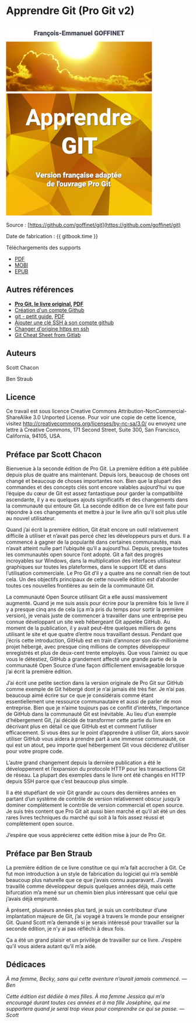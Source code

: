 # Apprendre Git (Pro Git v2)

![Page de garde](cover_small.jpg)

Source : [https://github.com/goffinet/git](https://github.com/goffinet/git)

Date de fabrication : {{ gitbook.time }}

Téléchargements des supports

* [PDF](https://git.goffinet.org/pdf.html)
* [MOBI](https://git.goffinet.org/mobi.html)
* [EPUB](https://git.goffinet.org/epub.html)


## Autres références

* **[Pro Git, le livre original](https://book.git-scm.com/book/fr/v2), [PDF](https://github.com/progit/progit2-fr/releases/download/2.1.32/progit_v2.1.32.pdf)**
* [Création d'un compte Github](https://nexus-coding.blogspot.com/2015/10/tutoriel-creation-dun-compte-github-et.html)
* [git - petit guide](http://rogerdudler.github.io/git-guide/index.fr.html), [PDF](http://rogerdudler.github.io/git-guide/files/git_cheat_sheet.pdf)
* [Ajouter une clé SSH à son compte github](https://help.github.com/articles/adding-a-new-ssh-key-to-your-github-account/)
* [Changer d'origine https en ssh](https://help.github.com/articles/changing-a-remote-s-url/)
* [Git Cheat Sheet from Gitlab](https://about.gitlab.com/images/press/git-cheat-sheet.pdf)

## Auteurs

Scott Chacon

Ben Straub  

<!--

Table des matières

-   [Licence](#_licence)
-   [Préface par Scott Chacon](#_préface_par_scott_chacon)
-   [Préface par Ben Straub](#_préface_par_ben_straub)
-   [Dédicaces](#_dédicaces)
-   [Introduction](#_introduction)
-   [Démarrage rapide](#ch01-introduction)
    -   [À propos de la gestion de
        version](#_À_propos_de_la_gestion_de_version)
    -   [Une rapide histoire de Git](#_une_rapide_histoire_de_git)
    -   [Rudiments de Git](#_rudiments_de_git)
    -   [La ligne de commande](#_la_ligne_de_commande)
    -   [Installation de Git](#_installation_de_git)
    -   [Paramétrage à la première utilisation de Git](#s_first_time)
    -   [Obtenir de l’aide](#s_git_help)
    -   [Résumé](#_résumé)
-   [Les bases de Git](#ch02-git-basics)
    -   [Démarrer un dépôt Git](#s_getting_a_repo)
    -   [Enregistrer des modifications dans le
        dépôt](#_enregistrer_des_modifications_dans_le_dépôt)
    -   [Visualiser l’historique des validations](#s_viewing_history)
    -   [Annuler des actions](#s_undoing)
    -   [Travailler avec des dépôts distants](#s_remote_repos)
    -   [Étiquetage](#s_git_tagging)
    -   [Les alias Git](#s_git_aliases)
    -   [Résumé](#_résumé_2)
-   [Les branches avec Git](#ch03-git-branching)
    -   [Les branches en bref](#s_git_branches_overview)
    -   [Branches et fusions : les
        bases](#_branches_et_fusions_les_bases)
    -   [Gestion des branches](#s_branch_management)
    -   [Travailler avec les branches](#_travailler_avec_les_branches)
    -   [Branches de suivi à distance](#s_remote_branches)
    -   [Rebaser (*Rebasing*)](#s_rebasing)
    -   [Résumé](#_résumé_3)
-   [Git sur le serveur](#ch04-git-server)
    -   [Protocoles](#_protocoles)
    -   [Installation de Git sur un serveur](#s_git_on_the_server)
    -   [Génération des clés publiques SSH](#s_generate_ssh_key)
    -   [Mise en place du serveur](#s_setting_up_server)
    -   [Démon (*Daemon*) Git](#_démon_em_daemon_em_git)
    -   [HTTP intelligent](#_http_intelligent_2)
    -   [GitWeb](#_gitweb)
    -   [GitLab](#_gitlab)
    -   [Git hébergé](#_git_hébergé)
    -   [Résumé](#_résumé_4)
-   [Git distribué](#ch05-distributed-git)
    -   [Développements distribués](#_développements_distribués)
    -   [Contribution à un projet](#s_contributing_project)
    -   [Maintenance d’un projet](#_maintenance_d_un_projet)
    -   [Résumé](#_résumé_7)
-   [GitHub](#ch06-github)
    -   [Configuration et paramétrage d’un
        compte](#_configuration_et_paramétrage_d_un_compte)
    -   [Contribution à un projet](#_contribution_à_un_projet)
    -   [Maintenance d’un projet](#s_maintaining_gh_project)
    -   [Gestion d’un regroupement](#s_github_orgs)
    -   [Écriture de scripts pour
        GitHub](#_Écriture_de_scripts_pour_github)
    -   [Résumé](#_résumé_8)
-   [Utilitaires Git](#ch07-git-tools)
    -   [Sélection des versions](#s_revision_selection)
    -   [Indexation interactive](#s_interactive_staging)
    -   [Remisage et nettoyage](#s_git_stashing)
    -   [Signer votre travail](#s_signing)
    -   [Recherche](#s_searching)
    -   [Réécrire l’historique](#s_rewriting_history)
    -   [Reset démystifié](#s_git_reset)
    -   [Fusion avancée](#s_advanced_merging)
    -   [Rerere](#s_sect_rerere)
    -   [Déboguer avec Git](#_déboguer_avec_git)
    -   [Sous-modules](#s_git_submodules)
    -   [Empaquetage (*bundling*)](#s_bundling)
    -   [Replace](#s_replace)
    -   [Stockage des identifiants](#s_credential_caching)
    -   [Résumé](#_résumé_10)
-   [Personnalisation de Git](#ch08-customizing-git)
    -   [Configuration de Git](#s_git_config)
    -   [Attributs Git](#_attributs_git)
    -   [Crochets Git](#s_git_hooks)
    -   [Exemple de politique gérée par
        Git](#s_an_example_git_enforced_policy)
    -   [Résumé](#_résumé_11)
-   [Git et les autres systèmes](#ch09-git-and-other-scms)
    -   [Git comme client](#_git_comme_client)
    -   [Migration vers Git](#s_migrating)
    -   [Résumé](#_résumé_13)
-   [Les tripes de Git](#ch10-git-internals)
    -   [Plomberie et porcelaine](#s_plumbing_porcelain)
    -   [Les objets de Git](#s_objects)
    -   [Références Git](#s_git_refs)
    -   [Fichiers groupés](#_fichiers_groupés)
    -   [La *refspec*](#s_refspec)
    -   [Les protocoles de transfert](#_les_protocoles_de_transfert)
    -   [Maintenance et récupération de
        données](#_maintenance_et_récupération_de_données)
    -   [Les variables d’environnement](#_les_variables_d_environnement)
    -   [Résumé](#_résumé_14)
-   [Git dans d’autres environnements](#A-git-in-other-environments)
    -   [Interfaces graphiques](#_interfaces_graphiques)
    -   [Git dans Visual Studio](#_git_dans_visual_studio)
    -   [Git dans Eclipse](#_git_dans_eclipse)
    -   [Git dans Bash](#_git_dans_bash)
    -   [Git dans Zsh](#_git_dans_zsh)
    -   [Git dans Powershell](#s_git_powershell)
    -   [Résumé](#_résumé_16)
-   [Embarquer Git dans vos applications](#B-embedding-git)
    -   [Git en ligne de commande](#_git_en_ligne_de_commande)
    -   [Libgit2](#_libgit2)
    -   [JGit](#_jgit)
-   [Commandes Git](#C-git-commands)
    -   [Installation et configuration](#_installation_et_configuration)
    -   [Obtention et création des
        projets](#_obtention_et_création_des_projets)
    -   [Capture d’instantané basique](#_capture_d_instantané_basique)
    -   [Création de branches et
        fusion](#_création_de_branches_et_fusion)
    -   [Partage et mise à jour de
        projets](#_partage_et_mise_à_jour_de_projets)
    -   [Inspection et comparaison](#_inspection_et_comparaison)
    -   [Débogage](#_débogage_2)
    -   [Patchs](#_patchs)
    -   [Courriel](#_courriel)
    -   [Systèmes externes](#_systèmes_externes)
    -   [Administration](#_administration_2)
    -   [Commandes de plomberie](#_commandes_de_plomberie)
-   [Index](#_index)
-->

## Licence


Ce travail est sous licence Creative Commons
Attribution-NonCommercial-ShareAlike 3.0 Unported License. Pour voir une
copie de cette licence, visitez
<a href="http://creativecommons.org/licenses/by-nc-sa/3.0/" class="bare">http://creativecommons.org/licenses/by-nc-sa/3.0/</a>
ou envoyez une lettre à Creative Commons, 171 Second Street, Suite 300,
San Francisco, California, 94105, USA.

## Préface par Scott Chacon

Bienvenue à la seconde édition de Pro Git. La première édition a été
publiée depuis plus de quatre ans maintenant. Depuis lors, beaucoup de
choses ont changé et beaucoup de choses importantes non. Bien que la
plupart des commandes et des concepts clés sont encore valables
aujourd’hui vu que l’équipe du cœur de Git est assez fantastique pour
garder la compatibilité ascendante, il y a eu quelques ajouts
significatifs et des changements dans la communauté qui entoure Git. La
seconde édition de ce livre est faite pour répondre à ces changements et
mettre à jour le livre afin qu’il soit plus utile au nouvel utilisateur.

Quand j’ai écrit la première édition, Git était encore un outil
relativement difficile à utiliser et n’avait pas percé chez les
développeurs purs et durs. Il a commencé à gagner de la popularité dans
certaines communautés, mais n’avait atteint nulle part l’ubiquité qu’il
a aujourd’hui. Depuis, presque toutes les communautés open source l’ont
adopté. Git a fait des progrès incroyables sur Windows, dans la
multiplication des interfaces utilisateur graphiques sur toutes les
plateformes, dans le support IDE et dans l’utilisation commerciale. Le
Pro Git d’il y a quatre ans ne connaît rien de tout cela. Un des
objectifs principaux de cette nouvelle édition est d’aborder toutes ces
nouvelles frontières au sein de la communauté Git.

La communauté Open Source utilisant Git a elle aussi massivement
augmenté. Quand je me suis assis pour écrire pour la première fois le
livre il y a presque cinq ans de cela (ça m’a pris du temps pour sortir
la première version), je venais juste de commencer à travailler dans une
entreprise peu connue développant un site web hébergeant Git appelée
GitHub. Au moment de la publication, il y avait peut-être quelques
milliers de gens utilisant le site et que quatre d’entre nous
travaillant dessus. Pendant que j’écris cette introduction, GitHub est
en train d’annoncer son dix-millionième projet hébergé, avec presque
cinq millions de comptes développeur enregistrés et plus de deux-cent
trente employés. Que vous l’aimiez ou que vous le détestiez, GitHub a
grandement affecté une grande partie de la communauté Open Source d’une
façon difficilement envisageable lorsque j’ai écrit la première édition.

J’ai écrit une petite section dans la version originale de Pro Git sur
GitHub comme exemple de Git hébergé dont je n’ai jamais été très fier.
Je n’ai pas beaucoup aimé écrire sur ce que je considérais comme étant
essentiellement une ressource communautaire et aussi de parler de mon
entreprise. Bien que je n’aime toujours pas ce conflit d’intérêts,
l’importance de GitHub dans la communauté Git est inévitable. Au lieu
d’un exemple d’hébergement Git, j’ai décidé de transformer cette partie
du livre en décrivant plus en détail ce que GitHub est et comment
l’utiliser efficacement. Si vous êtes sur le point d’apprendre à
utiliser Git, alors savoir utiliser GitHub vous aidera à prendre part à
une immense communauté, ce qui est un atout, peu importe quel
hébergement Git vous déciderez d’utiliser pour votre propre code.

L’autre grand changement depuis la dernière publication a été le
développement et l’expansion du protocole HTTP pour les transactions Git
de réseau. La plupart des exemples dans le livre ont été changés en HTTP
depuis SSH parce que c’est beaucoup plus simple.

Il a été stupéfiant de voir Git grandir au cours des dernières années en
partant d’un système de contrôle de version relativement obscur jusqu’à
dominer complètement le contrôle de version commercial et open source.
Je suis très content que Pro Git ait aussi bien marché et qu’il ait été
un des rares livres techniques du marché qui soit à la fois assez réussi
et complètement open source.

J’espère que vous apprécierez cette édition mise à jour de Pro Git.

## Préface par Ben Straub

La première édition de ce livre constitue ce qui m’a fait accrocher à
Git. Ce fut mon introduction à un style de fabrication du logiciel qui
m’a semblé beaucoup plus naturelle que ce que j’avais connu auparavant.
J’avais travaillé comme développeur depuis quelques années déjà, mais
cette bifurcation m’a mené sur un chemin bien plus intéressant que celui
que j’avais déjà emprunté.

À présent, plusieurs années plus tard, je suis un contributeur d’une
implantation majeure de Git, j’ai voyagé à travers le monde pour
enseigner Git. Quand Scott m’a demandé si je serais intéressé pour
travailler sur la seconde édition, je n’y ai pas réfléchi à deux fois.

Ça a été un grand plaisir et un privilège de travailler sur ce livre.
J’espère qu’il vous aidera autant qu’il m’a aidé.

## Dédicaces


*À ma femme, Becky, sans qui cette aventure n’aurait jamais commencé. —
Ben*

*Cette édition est dédiée à mes filles. À ma femme Jessica qui m’a
encouragé durant toutes ces années et à ma fille Joséphine, qui me
supportera quand je serai trop vieux pour comprendre ce qui se passe. —
Scott*
